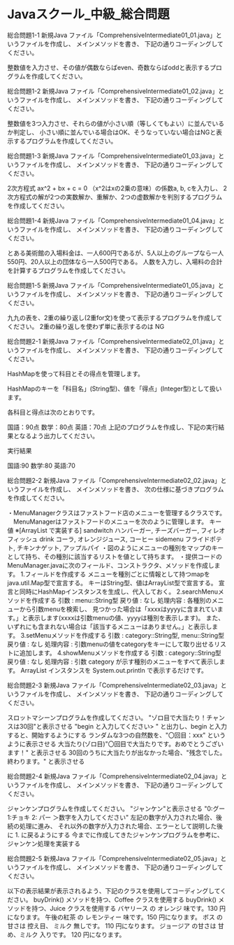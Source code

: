 # Javaスクール_中級_総合問題
総合問題1-1
新規Java ファイル「ComprehensiveIntermediate01_01.java」というファイルを作成し、
メインメソッドを書き、
下記の通りコーディングしてください。

整数値を入力させ、その値が偶数ならばeven、奇数ならばoddと表示するプログラムを作成してください。

総合問題1-2
新規Java ファイル「ComprehensiveIntermediate01_02.java」というファイルを作成し、
メインメソッドを書き、
下記の通りコーディングしてください。

整数値を3つ入力させ、それらの値が小さい順（等しくてもよい）に並んでいるか判定し、
小さい順に並んでいる場合はOK、そうなっていない場合はNGと表示するプログラムを作成してください。

総合問題1-3
新規Java ファイル「ComprehensiveIntermediate01_03.java」というファイルを作成し、
メインメソッドを書き、
下記の通りコーディングしてください。

2次方程式 ax^2 + bx + c = 0 （x^2はxの2乗の意味）の係数a, b, cを入力し、
2次方程式の解が2つの実数解か、重解か、2つの虚数解かを判別するプログラムを作成してください。

総合問題1-4
新規Java ファイル「ComprehensiveIntermediate01_04.java」というファイルを作成し、
メインメソッドを書き、
下記の通りコーディングしてください。

とある美術館の入場料金は、一人600円であるが、5人以上のグループなら一人550円、20人以上の団体なら一人500円である。
人数を入力し、入場料の合計を計算するプログラムを作成してください。

総合問題1-5
新規Java ファイル「ComprehensiveIntermediate01_05.java」というファイルを作成し、
メインメソッドを書き、
下記の通りコーディングしてください。

九九の表を、2重の繰り返し(2重for文)を使って表示するプログラムを作成してください。
2重の繰り返しを使わず単に表示するのは NG

総合問題2-1
新規Java ファイル「ComprehensiveIntermediate02_01.java」というファイルを作成し、
メインメソッドを書き、
下記の通りコーディングしてください。

HashMapを使って科目とその得点を管理します。

HashMapのキーを「科目名」(String型)、値を「得点」(Integer型)として扱います。

各科目と得点は次のとおりです。

国語：90点
数学：80点
英語：70点
上記のプログラムを作成し、下記の実行結果となるよう出力してください。

実行結果

国語:90
数学:80
英語:70

総合問題2-2
新規Java ファイル「ComprehensiveIntermediate02_02.java」というファイルを作成し、
メインメソッドを書き、
次の仕様に基づきプログラムを作成してください。

・MenuManagerクラスはファストフード店のメニューを管理するクラスです。
　MenuManagerはファストフードのメニューを次のように管理します。
キー	値 ※[ArrayList で実装する]
sandwitch	ハンバーガー, チーズバーガー, フィレオフィッシュ
drink	コーラ, オレンジジュース, コーヒー
sidemenu	フライドポテト, チキンナゲット, アップルパイ
・図のようにメニューの種別をマップのキーとして持ち、その種別に該当するリストを値として持ちます。
・提供コードのMenuManager.javaに次のフィールド、コンストラクタ、メソッドを作成します。
1.フィールドを作成する
 メニューを種別ごとに情報として持つmapをjava.util.Map型で宣言する。
 キーはString型、値はArrayList型で宣言する。
 宣言と同時にHashMapインスタンスを生成し、代入しておく。
2.searchMenuメソッドを作成する
 引数 : menu::String型
 戻り値 : なし
 処理内容 : 各種別のメニューから引数menuを検索し、
 見つかった場合は「xxxxはyyyyに含まれています。」と表示します(xxxxは引数menuの値、yyyyは種別を表示します)。
 また、いずれにも含まれない場合は「該当するメニューはありません。」と表示します。
3.setMenuメソッドを作成する
 引数 : category::String型, menu::String型
 戻り値 : なし
 処理内容 : 引数menuの値をcategoryをキーにして取り出せるリストに追加します。
4.showMenuメソッドを作成する 引数 : category::String型
 戻り値 : なし
 処理内容 : 引数 category が示す種別のメニューをすべて表示します。
 ArrayList インスタンスを System.out.println で表示するだけです。

 総合問題2-3
 新規Java ファイル「ComprehensiveIntermediate02_03.java」というファイルを作成し、
メインメソッドを書き、
下記の通りコーディングしてください。

スロットマシーンプログラムを作成してください。
"ゾロ目で大当たり！チャンスは30回"と表示させる
"begin と入力してください> " と出力し、begin と入力すると、開始するようにする
ランダムな3つの自然数を、"〇回目：xxx" というように表示させる
大当たり(ゾロ目)"〇回目で大当たりです。おめでとうございます！" と表示させる
30回のうちに大当たりが出なかった場合、"残念でした。終わります。" と表示させる

総合問題2-4
新規Java ファイル「ComprehensiveIntermediate02_04.java」というファイルを作成し、
メインメソッドを書き、
下記の通りコーディングしてください。

ジャンケンプログラムを作成してください。
"ジャンケン"と表示させる
"0:グー 1:チョキ 2: パー ＞数字を入力してください" 左記の数字が入力された場合、後続の処理に進み、
それ以外の数字が入力された場合、エラーとして説明した後に 1. に戻るようにする
今までに作成してきたジャンケンプログラムを参考に、ジャンケン処理を実装する

総合問題2-5
新規Java ファイル「ComprehensiveIntermediate02_05.java」というファイルを作成し、
メインメソッドを書き、
下記の通りコーディングしてください。

以下の表示結果が表示されるよう、下記のクラスを使用してコーディングしてください。
buyDrink() メソッドを持つ、Coffee クラスを使用する
buyDrink() メソッドを持つ、Juice クラスを使用する
バヤリース の オレンジ 味です。130 円になります。
午後の紅茶 の レモンティー 味です。150 円になります。
ボス の甘さは 控え目、 ミルク 無しです。 110 円になります。
ジョージア の甘さは 甘め、ミルク 入りです。 120 円になります。
